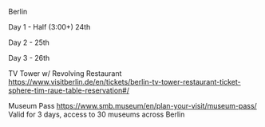 Berlin

Day 1 - Half (3:00+) 24th

Day 2 - 25th

Day 3 - 26th



TV Tower w/ Revolving Restaurant
https://www.visitberlin.de/en/tickets/berlin-tv-tower-restaurant-ticket-sphere-tim-raue-table-reservation#/

Museum Pass
https://www.smb.museum/en/plan-your-visit/museum-pass/
Valid for 3 days, access to 30 museums across Berlin

